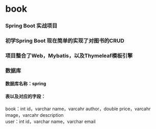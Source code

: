 # book
### Spring Boot 实战项目
### 初学Spring Boot 现在简单的实现了对图书的CRUD
### 项目整合了Web，Mybatis，以及Thymeleaf模板引擎
### 数据库
#### 数据库名称：spring 
#### 表以及对应的字段：
book：int id，varchar name，varcahr author，double price，varcahr image，varcahr description<br>
user：int id，varchar name，varchar email

      
